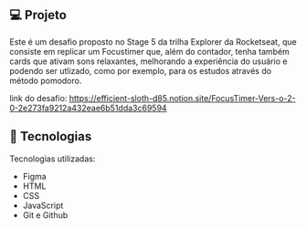 ## 💻 Projeto
Este é um desafio proposto no Stage 5 da trilha Explorer da Rocketseat, que consiste em replicar um Focustimer que,
além do contador, tenha também cards que ativam sons relaxantes, melhorando a experiência do usuário e podendo ser utlizado,
como por exemplo, para os estudos através do método pomodoro.

link do desafio: https://efficient-sloth-d85.notion.site/FocusTimer-Vers-o-2-0-2e273fa9212a432eae6b51dda3c69594

## 🚀 Tecnologias
Tecnologias utilizadas:

- Figma
- HTML
- CSS
- JavaScript
- Git e Github
